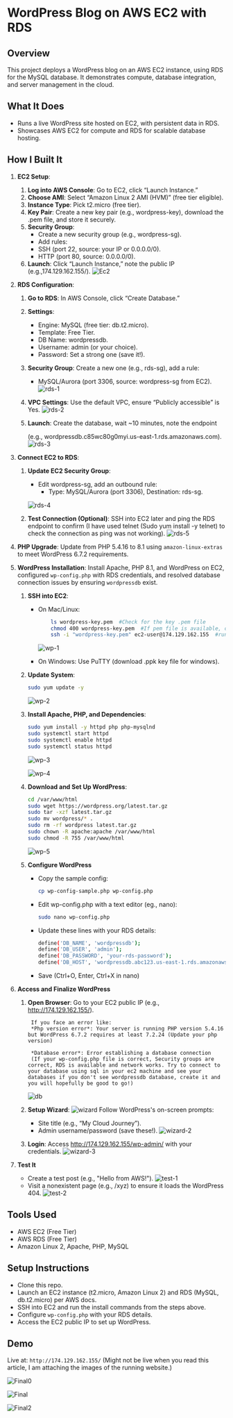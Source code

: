 # WordPress Blog on AWS EC2 with RDS

## Overview
This project deploys a WordPress blog on an AWS EC2 instance, using RDS for the MySQL database. It demonstrates compute, database integration, and server management in the cloud.

## What It Does
- Runs a live WordPress site hosted on EC2, with persistent data in RDS.
- Showcases AWS EC2 for compute and RDS for scalable database hosting.

## How I Built It

1. **EC2 Setup**: 
    1. **Log into AWS Console**: Go to EC2, click “Launch Instance.”  
    2. **Choose AMI**: Select “Amazon Linux 2 AMI (HVM)” (free tier eligible).  
    3. **Instance Type**: Pick t2.micro (free tier).  
    4. **Key Pair**: Create a new key pair (e.g., wordpress-key), download the .pem file, and store it securely.  
    5. **Security Group**:  
        - Create a new security group (e.g., wordpress-sg).  
        - Add rules:  
         - SSH (port 22, source: your IP or 0.0.0.0/0).  
         - HTTP (port 80, source: 0.0.0.0/0).
    6. **Launch**: Click “Launch Instance,” note the public IP (e.g.,174.129.162.155/).
    ![Ec2](<images/Ec2.png>)


2. **RDS Configuration**:
    1. **Go to RDS**: In AWS Console, click “Create Database.”  
    2. **Settings**:  
        - Engine: MySQL (free tier: db.t2.micro).  
        - Template: Free Tier.  
        - DB Name: wordpressdb.  
        - Username: admin (or your choice).  
        - Password: Set a strong one (save it!).
    3. **Security Group**: Create a new one (e.g., rds-sg), add a rule:  
        - MySQL/Aurora (port 3306, source: wordpress-sg from EC2).
        ![rds-1](<images/rds-1.png>)
    4. **VPC Settings**: Use the default VPC, ensure “Publicly accessible” is Yes.
        ![rds-2](<images/rds-2.png>)
    5. **Launch**: Create the database, wait ~10 minutes, note the endpoint 
        
        (e.g., wordpressdb.c85wc80g0myi.us-east-1.rds.amazonaws.com).
        ![rds-3](images/rds-3.png)

3. **Connect EC2 to RDS**:
    1. **Update EC2 Security Group**:  
        - Edit wordpress-sg, add an outbound rule:  
            - Type: MySQL/Aurora (port 3306), Destination: rds-sg.
        
        ![rds-4](images/rds-4.png)

    2. **Test Connection (Optional)**: SSH into EC2 later and ping the RDS endpoint to confirm (I have used telnet (Sudo yum install -y telnet) to check the connection as ping was not working).
        ![rds-5](images/rds-5.png)

4. **PHP Upgrade**: Update from PHP 5.4.16 to 8.1 using `amazon-linux-extras` to meet WordPress 6.7.2 requirements.

5. **WordPress Installation**: 
    Install Apache, PHP 8.1, and WordPress on EC2, configured `wp-config.php` with RDS credentials, and resolved database connection issues by ensuring `wordpressdb` exist.
    1. **SSH into EC2**:  
        - On Mac/Linux: 
            ```bash
                ls wordpress-key.pem  #Check for the key .pem file
                chmod 400 wordpress-key.pem  #If pem file is available, change the rwx permissions of the file
                ssh -i "wordpress-key.pem" ec2-user@174.129.162.155  #run the ssh command to connect to your ec2
            ``` 
            ![wp-1](images/wp-1.png)

        - On Windows: Use PuTTY (download .ppk key file for windows).

    2. **Update System**:
        ```bash
        sudo yum update -y
        ```
        ![wp-2](images/wp-2.png)

    3. **Install Apache, PHP, and Dependencies**: 
        ```bash
        sudo yum install -y httpd php php-mysqlnd
        sudo systemctl start httpd
        sudo systemctl enable httpd
        sudo systemctl status httpd
        ```
        ![wp-3](images/wp-3.png)

        ![wp-4](images/wp-4.png)

    4. **Download and Set Up WordPress**:
        ```bash
        cd /var/www/html
        sudo wget https://wordpress.org/latest.tar.gz
        sudo tar -xzf latest.tar.gz
        sudo mv wordpress/* .
        sudo rm -rf wordpress latest.tar.gz
        sudo chown -R apache:apache /var/www/html
        sudo chmod -R 755 /var/www/html
        ```
        ![wp-5](images/wp-5.png)

    5. **Configure WordPress**
        - Copy the sample config:
            ```bash
            cp wp-config-sample.php wp-config.php
            ```
        - Edit wp-config.php with a text editor (eg., nano):
            ```bash
            sudo nano wp-config.php
            ```
        - Update these lines with your RDS details:
            ```bash
            define('DB_NAME', 'wordpressdb');
            define('DB_USER', 'admin');
            define('DB_PASSWORD', 'your-rds-password');
            define('DB_HOST', 'wordpressdb.abc123.us-east-1.rds.amazonaws.com');
            ```
        - Save (Ctrl+O, Enter, Ctrl+X in nano)

6. **Access and Finalize WordPress**
    1. **Open Browser**: Go to your EC2 public IP (e.g., http://174.129.162.155/).
            
            If you face an error like: 
            *Php version error*: Your server is running PHP version 5.4.16 but WordPress 6.7.2 requires at least 7.2.24 (Update your php version)

            *Database error*: Error establishing a database connection 
            (If your wp-config.php file is correct, Security groups are correct, RDS is available and network works. Try to connect to your database using sql in your ec2 machine and see your databases if you don't see wordpressdb database, create it and you will hopefully be good to go!)
                        
        ![db](images/db.png)

    2. **Setup Wizard**: 
        ![wizard](images/wizard-1.png)
    Follow WordPress's on-screen prompts:
        - Site title (e.g., “My Cloud Journey”).  
        - Admin username/password (save these!).
        ![wizard-2](images/wizard-2.png)
    3. **Login**: Access http://174.129.162.155/wp-admin/ with your credentials.
        ![wizard-3](images/wizard-3.png)
                 
7. **Test It** 
    - Create a test post (e.g., "Hello from AWS!").
    ![test-1](images/test-1.png)
    - Visit a nonexistent page (e.g., /xyz) to ensure it loads the WordPress 404.
    ![test-2](images/test-2.png)

## Tools Used
- AWS EC2 (Free Tier)
- AWS RDS (Free Tier)
- Amazon Linux 2, Apache, PHP, MySQL

## Setup Instructions
- Clone this repo.
- Launch an EC2 instance (t2.micro, Amazon Linux 2) and RDS (MySQL, db.t2.micro) per AWS docs.
- SSH into EC2 and run the install commands from the steps above.
- Configure `wp-config.php` with your RDS details.
- Access the EC2 public IP to set up WordPress.

## Demo
Live at: `http://174.129.162.155/` (Might not be live when you read this article, I am attaching the images of the running website.)

![Final0](images/final0.png)

![Final](images/final.png)

![Final2](images/final2.png)